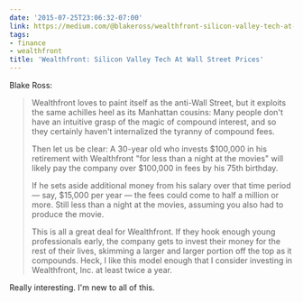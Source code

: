 ```yaml
---
date: '2015-07-25T23:06:32-07:00'
link: https://medium.com/@blakeross/wealthfront-silicon-valley-tech-at-wall-street-prices-fdd2e5f54905
tags:
- finance
- wealthfront
title: 'Wealthfront: Silicon Valley Tech At Wall Street Prices'
---
```


Blake Ross:

>Wealthfront loves to paint itself as the anti-Wall Street, but it exploits the same achilles heel as its Manhattan cousins: Many people don't have an intuitive grasp of the magic of compound interest, and so they certainly haven't internalized the tyranny of compound fees.
>
>Then let us be clear: A 30-year old who invests $100,000 in his retirement with Wealthfront "for less than a night at the movies" will likely pay the company over $100,000 in fees by his 75th birthday.
>
>If he sets aside additional money from his salary over that time period — say, $15,000 per year — the fees could come to half a million or more. Still less than a night at the movies, assuming you also had to produce the movie.
>
>This is all a great deal for Wealthfront. If they hook enough young professionals early, the company gets to invest their money for the rest of their lives, skimming a larger and larger portion off the top as it compounds. Heck, I like this model enough that I consider investing in Wealthfront, Inc. at least twice a year.

Really interesting. I'm new to all of this.
